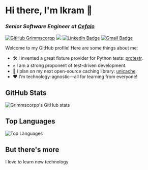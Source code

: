 # Hi there, I'm Ikram 👋

<h3><p><em>Senior Software Engineer at <a href="https://www.cefalo.com/en/" target="_blank">Cefalo</em></p></h3>

[![GitHub Grimmscorpp](https://img.shields.io/github/followers/Grimmscorpp?label=follow&style=social)](https://github.com/Grimmscorpp)
![](https://komarev.com/ghpvc/?username=Grimmscorpp)
[![Linkedin Badge](https://img.shields.io/badge/ikram-khan-blue?style=flat-square&logo=Linkedin&logoColor=white)](https://www.linkedin.com/in/ikramkhanfahim/) 
[![Gmail Badge](https://img.shields.io/badge/ikramkhanfahim@gmail.com-c14438?style=flat-square&logo=Gmail&logoColor=white&link=mailto:ikramkhanfahim@gmail.com)](mailto:ikramkhanfahim@gmail.com)

Welcome to my GitHub profile! Here are some things about me:

- 🛠️ I invented a great fixture provider for Python tests: [protestr](https://github.com/Grimmscorpp/protestr).
- ✊ I am a strong proponent of test-driven development.
- 🔭 I plan on my next open-source caching library: [unicache](https://github.com/Grimmscorpp/unicache).
- ❤️ I'm technology-agnostic—all for learning from everyone!

## GitHub Stats
![Grimmscorpp's GitHub stats](https://github-readme-stats.vercel.app/api?username=Grimmscorpp&show_icons=true&theme=radical)

## Top Languages
![Top Languages](https://github-readme-stats.vercel.app/api/top-langs/?username=Grimmscorpp&layout=compact&theme=radical)

## But there's more
I love to learn new technology
